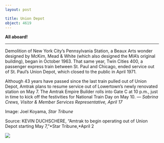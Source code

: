```yaml
---
layout: post

title: Union Depot
object: 4619
---
```

**All aboard!**

****

Demolition of New York City’s Pennsylvania Station, a Beaux Arts wonder designed by McKim, Mead & White (which also designed the MIA’s original building), began in October 1963. That same year, Twin Cities 400, a passenger express train between St. Paul and Chicago, ended service out of St. Paul’s Union Depot, which closed to the public in April 1971. 

Although 43 years have passed since the last train pulled out of Union Depot, Amtrak plans to resume service out of Lowertown’s newly renovated station on May 7. The Amtrak Empire Builder rolls into Gate C at 10 p.m., just in time to kick off the festivities for National Train Day on May 10.
 *— Sabrina Crews, Visitor & Member Services Representative, April 17*

Image: Joel Koyama, *Star Tribune*

Source: KEVIN DUCHSCHERE, “Amtrak to begin operating out of Union Depot starting May 7,”*Star Tribune,*April 2

![]({{siteurl.base}}/images/14-04-16_93.70.52_AmtrakEDIT-1.JPG)
